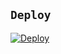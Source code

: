 ## `Deploy`
[![Deploy](https://www.herokucdn.com/deploy/button.svg)](https://heroku.com/deploy?template=https://github.com/Fbotzz/fbotzv8/)
